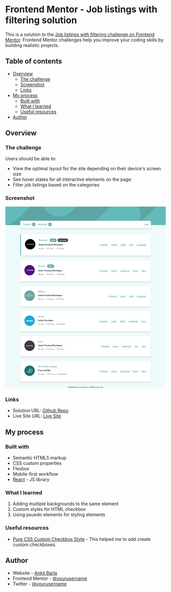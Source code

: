 # Frontend Mentor - Job listings with filtering solution

This is a solution to the [Job listings with filtering challenge on Frontend Mentor](https://www.frontendmentor.io/challenges/job-listings-with-filtering-ivstIPCt). Frontend Mentor challenges help you improve your coding skills by building realistic projects.

## Table of contents

- [Overview](#overview)
  - [The challenge](#the-challenge)
  - [Screenshot](#screenshot)
  - [Links](#links)
- [My process](#my-process)
  - [Built with](#built-with)
  - [What I learned](#what-i-learned)
  - [Useful resources](#useful-resources)
- [Author](#author)

## Overview

### The challenge

Users should be able to:

- View the optimal layout for the site depending on their device's screen size
- See hover states for all interactive elements on the page
- Filter job listings based on the categories

### Screenshot

![alt text](./screenshots/screenshot.png)

### Links

- Solution URL: [Github Repo](#)
- Live Site URL: [Live Site](#)

## My process

### Built with

- Semantic HTML5 markup
- CSS custom properties
- Flexbox
- Mobile-first workflow
- [React](https://reactjs.org/) - JS library

### What I learned

1. Adding multiple backgrounds to the same element
2. Custom styles for HTML checkbox
3. Using psuedo elements for styling elements

### Useful resources

- [Pure CSS Custom Checkbox Style](https://moderncss.dev/pure-css-custom-checkbox-style/) - This helped me to add create custom checkboxes.

## Author

- Website - [Ankit Barla](https://barla-x88.github.io/portfolio/)
- Frontend Mentor - [@yourusername](https://www.frontendmentor.io/profile/barla-x88)
- Twitter - [@yourusername](https://twitter.com/BarlaX88)
